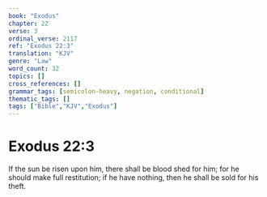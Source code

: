 ```yaml
---
book: "Exodus"
chapter: 22
verse: 3
ordinal_verse: 2117
ref: "Exodus 22:3"
translation: "KJV"
genre: "Law"
word_count: 32
topics: []
cross_references: []
grammar_tags: [semicolon-heavy, negation, conditional]
thematic_tags: []
tags: ["Bible","KJV","Exodus"]
---
```


# Exodus 22:3

If the sun be risen upon him, there shall be blood shed for him; for he should make full restitution; if he have nothing, then he shall be sold for his theft.
